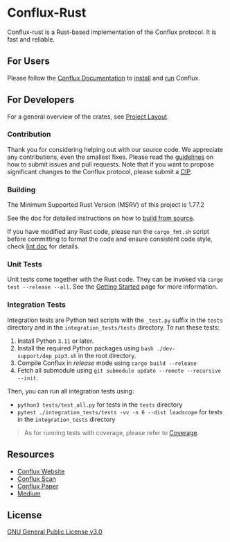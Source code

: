 # Conflux-Rust

Conflux-rust is a Rust-based implementation of the Conflux protocol. It is fast and
reliable.

## For Users

Please follow the [Conflux Documentation](https://doc.confluxnetwork.org/docs/category/run-a-node) to [install](https://doc.confluxnetwork.org/docs/general/run-a-node/advanced-topics/downloading-conflux-client) and [run](https://doc.confluxnetwork.org/docs/general/run-a-node/) Conflux.

## For Developers

For a general overview of the crates, see [Project Layout](./docs/repo/layout.md).

### Contribution

Thank you for considering helping out with our source code. We appreciate any
contributions, even the smallest fixes. Please read the
[guidelines](https://github.com/Conflux-Chain/conflux-rust/blob/master/CONTRIBUTING.md)
on how to submit issues and pull requests. Note that if you want to propose
significant changes to the Conflux protocol, please submit a
[CIP](https://github.com/Conflux-Chain/CIPs).

### Building

The Minimum Supported Rust Version (MSRV) of this project is 1.77.2

See the doc for detailed instructions on how to [build from source](./docs/build-from-source.md).

If you have modified any Rust code, please run the `cargo_fmt.sh` script before committing to format the code and ensure consistent code style, check [lint doc](./docs/lint/readme.md) for details.

### Unit Tests

Unit tests come together with the Rust code. They can be invoked via `cargo test --release --all`. See the
[Getting Started](https://doc.confluxnetwork.org/docs/general/run-a-node/)
page for more information.

### Integration Tests

Integration tests are Python test scripts with the `_test.py` suffix in the `tests` directory and in the `integration_tests/tests` directory.
To run these tests:

1. Install Python `3.11` or later.
2. Install the required Python packages using `bash ./dev-support/dep_pip3.sh` in the root directory.
3. Compile Conflux in _release_ mode using `cargo build --release`
4. Fetch all submodule using `git submodule update --remote --recursive --init`.

Then, you can run all integration tests using:

- `python3 tests/test_all.py` for tests in the `tests` directory
- `pytest ./integration_tests/tests -vv -n 6 --dist loadscope` for tests in the `integration_tests` directory

> As for running tests with coverage, please refer to [Coverage](./docs/coverage.md).

## Resources

- [Conflux Website](https://www.confluxnetwork.org/)
- [Conflux Scan](https://www.confluxscan.org/)
- [Conflux Paper](https://arxiv.org/abs/1805.03870)
- [Medium](https://medium.com/@ConfluxNetwork)

## License

[GNU General Public License v3.0](https://github.com/Conflux-Chain/conflux-rust/blob/master/LICENSE)
